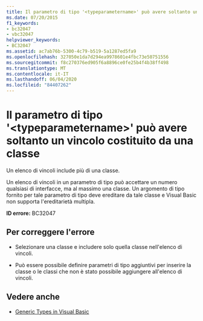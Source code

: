 ```yaml
---
title: Il parametro di tipo '<typeparametername>' può avere soltanto un vincolo costituito da una classe
ms.date: 07/20/2015
f1_keywords:
- bc32047
- vbc32047
helpviewer_keywords:
- BC32047
ms.assetid: ac7ab76b-5300-4c79-b519-5a1287ed5fa9
ms.openlocfilehash: 327050e1da7d294ea9978601e4fbc73e50751556
ms.sourcegitcommit: f8c270376ed905f6a8896ce0fe25b4f4b38ff498
ms.translationtype: MT
ms.contentlocale: it-IT
ms.lasthandoff: 06/04/2020
ms.locfileid: "84407262"
---
```

# <a name="type-parameter-typeparametername-can-only-have-one-constraint-that-is-a-class"></a>Il parametro di tipo '\<typeparametername>' può avere soltanto un vincolo costituito da una classe
Un elenco di vincoli include più di una classe.  
  
 Un elenco di vincoli in un parametro di tipo può accettare un numero qualsiasi di interfacce, ma al massimo una classe. Un argomento di tipo fornito per tale parametro di tipo deve ereditare da tale classe e Visual Basic non supporta l'ereditarietà multipla.  
  
 **ID errore:** BC32047  
  
## <a name="to-correct-this-error"></a>Per correggere l'errore  
  
- Selezionare una classe e includere solo quella classe nell'elenco di vincoli.  
  
- Può essere possibile definire parametri di tipo aggiuntivi per inserire la classe o le classi che non è stato possibile aggiungere all'elenco di vincoli.  
  
## <a name="see-also"></a>Vedere anche

- [Generic Types in Visual Basic](../programming-guide/language-features/data-types/generic-types.md)

